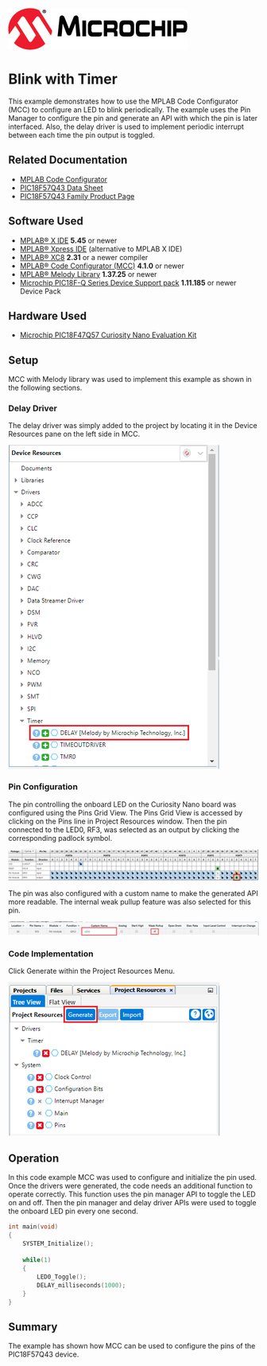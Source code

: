 <!-- Please do not change this logo with link -->
[![MCHP](images/microchip.png)](https://www.microchip.com)

# Blink with Timer

This example demonstrates how to use the MPLAB Code Configurator (MCC) to configure an LED to blink periodically. The example uses the Pin Manager to configure the pin and generate an API with which the pin is later interfaced. Also, the delay driver is used to implement periodic interrupt between each time the pin output is toggled.

## Related Documentation

- [MPLAB Code Configurator](https://www.microchip.com/en-us/development-tools-tools-and-software/embedded-software-center/mplab-code-configurator)
- [PIC18F57Q43 Data Sheet](https://ww1.microchip.com/downloads/en/DeviceDoc/PIC18F27-47-57Q43-Data-Sheet-DS40002147E.pdf)
- [PIC18F57Q43 Family Product Page](https://www.microchip.com/wwwproducts/en/PIC18F57Q43)

## Software Used

- [MPLAB® X IDE](http://www.microchip.com/mplab/mplab-x-ide) **5.45** or newer
- [MPLAB® Xpress IDE](https://www.microchip.com/xpress) (alternative to MPLAB X IDE)
- [MPLAB® XC8](http://www.microchip.com/mplab/compilers) **2.31** or a newer compiler 
- [MPLAB® Code Configurator (MCC)](https://www.microchip.com/mplab/mplab-code-configurator) **4.1.0** or newer 
- [MPLAB® Melody Library](https://www.microchip.com/en-us/development-tools-tools-and-software/embedded-software-center/mplab-code-configurator) **1.37.25** or newer
- [Microchip PIC18F-Q Series Device Support pack](https://packs.download.microchip.com/) **1.11.185** or newer Device Pack

## Hardware Used
- [Microchip PIC18F47Q57 Curiosity Nano Evaluation Kit](https://www.microchip.com/Developmenttools/ProductDetails/DM164150)

## Setup
MCC with Melody library was used to implement this example as shown in the following sections.

### Delay Driver
The delay driver was simply added to the project by locating it in the Device Resources pane on the left side in MCC.

![MCC - Adding Timer Driver](images/add_delay_driver.PNG)

### Pin Configuration
The pin controlling the onboard LED on the Curiosity Nano board was configured using the Pins Grid View.  The Pins Grid View is accessed by clicking on the Pins line in Project Resources window. Then the pin connected to the LED0, RF3, was selected as an output by clicking the corresponding padlock symbol.

![MCC - Open Pin Manager](images/pin_grid_view.PNG)

The pin was also configured with a custom name to make the generated API more readable. The internal weak pullup feature was also selected for this pin.

![MCC - Set Pin to Output](images/pin_manager.PNG)


### Code Implementation
Click Generate within the Project Resources Menu.

![MCC - Generate Code](images/generate_button.PNG)


## Operation
In this code example MCC was used to configure and initialize the pin used. Once the drivers were generated, the code needs an additional function to operate correctly. This function uses the pin manager API to toggle the LED on and off. Then the pin manager and delay driver APIs were used to toggle the onboard LED pin every one second.

```c
int main(void)
{
    SYSTEM_Initialize();

    while(1)
    {
        LED0_Toggle();
        DELAY_milliseconds(1000);
    }    
}
```

## Summary

The example has shown how MCC can be used to configure the pins of the PIC18F57Q43 device.
